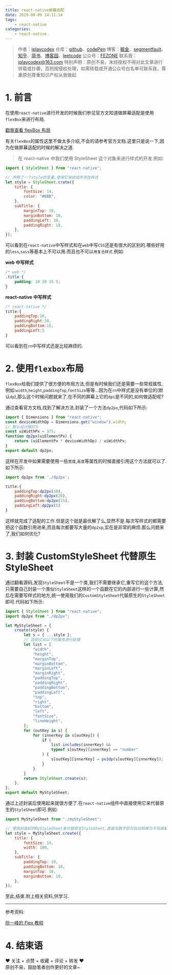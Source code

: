 ```yaml
---
title: react-native屏幕适配
date: 2019-08-09 14:11:14
tags:
    - react-native
categories:
    - react-native
---
```


> 作者：[iplaycodex](http://iplaycodex.com)
> 仓库：[github](https://github.com/iplaycodex)、[codePen](https://codepen.io/iplaycodex)
> 博客：[掘金](https://juejin.im/user/3597257774478359)、[segmentfault](https://segmentfault.com/u/iplaycodex)、[知乎](https://www.zhihu.com/people/CallMeAllenLliu)、[简书](https://www.jianshu.com/u/9cd27f169c7e)、[博客园](https://www.cnblogs.com/)、[leetcode](https://leetcode-cn.com/u/iplaycodex/)
> 公众号：[FEZONE](http://iplaycodex.com)
> 联系我：[iplaycodex@163.com](iplaycodex@163.com)
> 特别声明：原创不易，未经授权不得对此文章进行转载或抄袭，否则按侵权处理，如需转载或开通公众号白名单可联系我，尊重原创尊重知识产权从我做起

# 1. 前言

在使用`react-native`进行开发的时候我们参见官方文知道做屏幕适配是使用`flexBox`来进行布局.

[戳我查看 flexBox 布局](https://reactnative.cn/docs/flexbox/)

有关`flexBox`的属性这里不做太多介绍,不会的请参考官方文档.这里只是说一下,因为在做屏幕适配的时候的解决之道.

> 在 react-native 中我们使用 StyleSheet 这个对象来进行样式的开发.例如:

```javascript
import { StyleSheet } from "react-native";

// 声明了一个style的变量,使用它来给组件添加样式
let style = StyleSheet.crate({
    title: {
        fontSize: 14,
        color: "#BBB",
    },
    subTitle: {
        marginTop: 10,
        marginBottom: 10,
        paddingLeft: 10,
        paddingRight: 10,
    },
});
```

<!--more-->

可以看到在`react-native`中写样式和在`web`中写`CSS`还是有很大的区别的.哪些好用的`less`,`sass`等基本上不可以用.而且也不可以`用复合样式`.例如:

**web 中写样式**

```css
/* web */
.title {
    padding: 10 20 15 5;
}
```

**react-native 中写样式**

```javascript
/* react-native */
title:{
    paddingTop:10,
    paddingRight:20,
    paddingBottom:15,
    paddingLeft:5
}
```

可以看到在`rn`中写样式还是比较麻烦的.

# 2. 使用`flexbox`布局

`flexBox`给我们提供了很方便的布局方法,但是有时候我们还是需要一些常规属性,例如:`width`,`height`,`paddingTop`,`fontSize`等等...因为在`rn`中样式是没有单位的(默认`dp`),那么这个时候问题就来了,在不同的屏幕上它的`dpi`是不同的,如何做适配呢?

通过查看官方文档,找到了解决方法.封装了一个方法`dp2px`,代码如下所示:

```javascript
import { Dimensions } from "react-native";
const deviceWidthDp = Dimensions.get("window").width;
// 默认设计稿375
const uiWidthPx = 375;
function dp2px(uiElementPx) {
    return (uiElementPx * deviceWidthDp) / uiWidthPx;
}
export default dp2px;
```

这样在开发中如果需要使用一些`宽度`,`高度`等属性的时候直接引用这个方法就可以了.如下所示:

```javascript
import dp2px from './dp2px';

title:{
    paddingTop:dp2px(10),
    paddingRight:dp2px(20),
    paddingBottom:dp2px(15),
    paddingLeft:dp2px(5)
}
```

这样就完成了适配的工作.但是这个就是最优解了么,显然不是.每次写样式的都需要把这个函数引用进来,而且每次都要写大量的`dp2xp`,实在是非常的麻烦.那么问题来了,我们如何优化?

# 3. 封装 CustomStyleSheet 代替原生 StyleSheet

通过翻看源码,发现`StyleSheet`不是一个类,我们不需要继承它,重写它的这个方法,只需要自己封装一个类似`StyleSheet`这样的一个函数在它的内部进行一些计算,然后在需要写样式的地方,统一使用我们的`CustomStyleSheet`代替原生的`StyleSheet`即可.代码如下所示:

```javascript
import { StyleSheet } from "react-native";
import dp2px from "./dp2px";

let MyStyleSheet = {
    create(style) {
        let s = { ...style };
        // 目前仅对以下的属性进行处理
        let list = [
            "width",
            "height",
            "marginTop",
            "marginBottom",
            "marginLeft",
            "marginRight",
            "paddingTop",
            "paddingRight",
            "paddingBottom",
            "paddingLeft",
            "top",
            "right",
            "bottom",
            "left",
            "fontSize",
            "lineHeight",
        ];
        for (outKey in s) {
            for (innerKey in s[outKey]) {
                if (
                    list.includes(innerKey) &&
                    typeof s[outKey][innerKey] == "number"
                ) {
                    s[outKey][innerKey] = px2dp(s[outKey][innerKey]);
                }
            }
        }
        return StyleSheet.create(s);
    },
};
export default MyStyleSheet;
```

通过上述封装后使用起来就很方便了.在`react-native`组件中直接使用它来代替原生的`StyleSheet`即可.例如:

```javascript
import MyStyleSheet from "./myStyleSheet";

// 使用封装好的MyStyleSheet来代替原生StyleSheet,直接写数字即可自动转换为不同屏幕适配的dp
let style = MyStyleSheet.create({
    title: {
        fontSize: 14,
        width: 100,
    },
    subTitle: {
        paddingTop: 10,
        paddingBottom: 10,
        marginTop: 10,
        marginBottom: 10,
    },
});
```

至此,结束.附上相关资料,供学习.

---

参考资料:

[阮一峰的 Flex 教程](http://www.ruanyifeng.com/blog/2015/07/flex-grammar.html?utm_source=tuicool)

# 4. 结束语

❤️ 关注 + 点赞 + 收藏 + 评论 + 转发 ❤️ <br/>原创不易，鼓励笔者创作更好的文章~

<link rel="stylesheet" href="https://unpkg.com/gitalk/dist/gitalk.css">
<script src="https://unpkg.com/gitalk@latest/dist/gitalk.min.js"></script>

<div id="gitalk-container"></div>     
<script type="text/javascript">
    var gitalk = new Gitalk({
    // gitalk的主要参数
      clientID: `e4890482436f9cd96039`,
      clientSecret: `0425bf39d0c5cdedf4ae60a72fbd7a3d58d7d99e`,
      repo: `codeCheeseIssues`,
      owner: 'wawsc5354524',
      admin: ['wawsc5354524'],
      id: 'react-native-r14i',
        });
      gitalk.render('gitalk-container');
</script>
